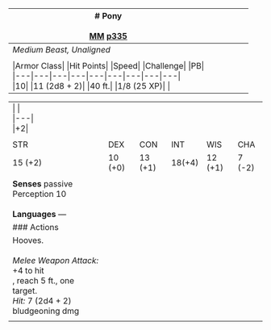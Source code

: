 |# Pony<br><br>[MM](https://5e.tools/book.html#mm,page:335 "Monster Manual") [p335](https://5e.tools/book.html#mm,page:335 "Page 335")|   |   |   |   |   |
|---|---|---|---|---|---|
|_Medium Beast, Unaligned_|   |   |   |   |   |
||   |   |   |   |   |
|\|Armor Class\|   \|Hit Points\|   \|Speed\|   \|Challenge\|   \|PB\|<br>\|---\|---\|---\|---\|---\|---\|---\|---\|---\|<br>\|10\|   \|11 (2d8 + 2)\|   \|40 ft.\|   \|1/8 (25 XP)\|   \||   |   |   |   |   |

|                                                                                                                      |         |         |        |         |        |
| -------------------------------------------------------------------------------------------------------------------- | ------- | ------- | ------ | ------- | ------ |
| \|   \|<br>\|---\|<br>\|+2\|                                                                                         |         |         |        |         |        |
|                                                                                                                      |         |         |        |         |        |
| STR                                                                                                                  | DEX     | CON     | INT    | WIS     | CHA    |
| 15 (+2)                                                                                                              | 10 (+0) | 13 (+1) | 18(+4) | 12 (+1) | 7 (-2) |
|                                                                                                                      |         |         |        |         |        |
| **Senses** passive Perception 10<br><br>**Languages** —                                                              |         |         |        |         |        |
| ### Actions                                                                                                          |         |         |        |         |        |
| Hooves.<br><br>_Melee Weapon Attack:_ +4 to hit<br>, reach 5 ft., one target. <br>_Hit:_ 7 (2d4 + 2) bludgeoning dmg |         |         |        |         |        |
|                                                                                                                      |         |         |        |         |        |